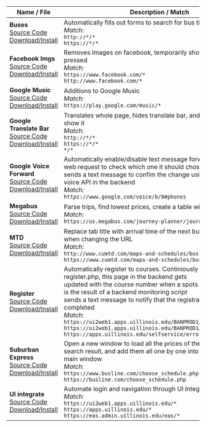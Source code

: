 | Name / File | Description / Match |
|---|---|
| **Buses** <br> [Source Code](https://github.com/aljgom/UserScripts/blob/master/old/buses.user.js "Source Code") [Download/Install](https://aljgom.github.io/UserScripts/old/buses.user.js "Download/Install")| Automatically fills out forms to search for bus tickets <br> _Match:_ <br> ``http://*/*``<br>``https://*/*`` |
| **Facebook Imgs** <br> [Source Code](https://github.com/aljgom/UserScripts/blob/master/old/facebook_imgs.user.js "Source Code") [Download/Install](https://aljgom.github.io/UserScripts/old/facebook_imgs.user.js "Download/Install")| Removes Images on facebook, temporarily shows them if 'i' is pressed <br> _Match:_ <br> ``https://www.facebook.com/*``<br>``http://www.facebook.com/*`` |
| **Google Music** <br> [Source Code](https://github.com/aljgom/UserScripts/blob/master/old/google_music.user.js "Source Code") [Download/Install](https://aljgom.github.io/UserScripts/old/google_music.user.js "Download/Install")| Additions to Google Music <br> _Match:_ <br> ``https://play.google.com/music/*`` |
| **Google Translate Bar** <br> [Source Code](https://github.com/aljgom/UserScripts/blob/master/old/google_translate_bar.user.js "Source Code") [Download/Install](https://aljgom.github.io/UserScripts/old/google_translate_bar.user.js "Download/Install")| Translates whole page, hides translate bar, and adds a button to show it <br> _Match:_ <br> ``http://*/*``<br>``https://*/*``<br>``*/*`` |
| **Google Voice Forward** <br> [Source Code](https://github.com/aljgom/UserScripts/blob/master/old/google_voice_forward.user.js "Source Code") [Download/Install](https://aljgom.github.io/UserScripts/old/google_voice_forward.user.js "Download/Install")| Automatically enable/disable text message forwarding by doing a web request to check which one it should chose<br>sends a text message to confim the change using a PHP google voice API in the backend <br> _Match:_ <br> ``https://www.google.com/voice/b/0#phones`` |
| **Megabus** <br> [Source Code](https://github.com/aljgom/UserScripts/blob/master/old/megabus.user.js "Source Code") [Download/Install](https://aljgom.github.io/UserScripts/old/megabus.user.js "Download/Install")| Parse trips, find lowest prices, create a table with them <br> _Match:_ <br> ``https://us.megabus.com/journey-planner/journeys*`` |
| **MTD** <br> [Source Code](https://github.com/aljgom/UserScripts/blob/master/old/mtd.user.js "Source Code") [Download/Install](https://aljgom.github.io/UserScripts/old/mtd.user.js "Download/Install")| Replace tab title with arrival time of the next bus, add bus filtering when changing the URL <br> _Match:_ <br> ``http://www.cumtd.com/maps-and-schedules/bus-stops/info/*``<br>``https://www.cumtd.com/maps-and-schedules/bus-stops/info/*`` |
| **Register** <br> [Source Code](https://github.com/aljgom/UserScripts/blob/master/old/register.user.js "Source Code") [Download/Install](https://aljgom.github.io/UserScripts/old/register.user.js "Download/Install")| Automatically register to courses\. Continiously checks register\.php, this page in the backend gets<br>updated with the course number when a spots opens for it, which is the result of a backend monitoring script<br>sends a text message to notify that the registration was completed <br> _Match:_ <br> ``https://ui2web1.apps.uillinois.edu/BANPROD1/bwckcoms.P_Regs``<br>``https://ui2web1.apps.uillinois.edu/BANPROD1/bwskfreg.P_AltPin``<br>``https://apps.uillinois.edu/selfservice/error/`` |
| **Suburban Express** <br> [Source Code](https://github.com/aljgom/UserScripts/blob/master/old/suburban_express.user.js "Source Code") [Download/Install](https://aljgom.github.io/UserScripts/old/suburban_express.user.js "Download/Install")| Open a new window to load all the prices of the buses in the search result, and add them all one by one into the table of the main window <br> _Match:_ <br> ``https://www.busline.com/choose_schedule.php``<br>``https://busline.com/choose_schedule.php`` |
| **UI integrate** <br> [Source Code](https://github.com/aljgom/UserScripts/blob/master/old/ui_integrate.user.js "Source Code") [Download/Install](https://aljgom.github.io/UserScripts/old/ui_integrate.user.js "Download/Install")| Automate login and navigation through UI Integrate website <br> _Match:_ <br> ``https://ui2web1.apps.uillinois.edu/*``<br>``https://apps.uillinois.edu/*``<br>``https://eas.admin.uillinois.edu/eas/*`` |
